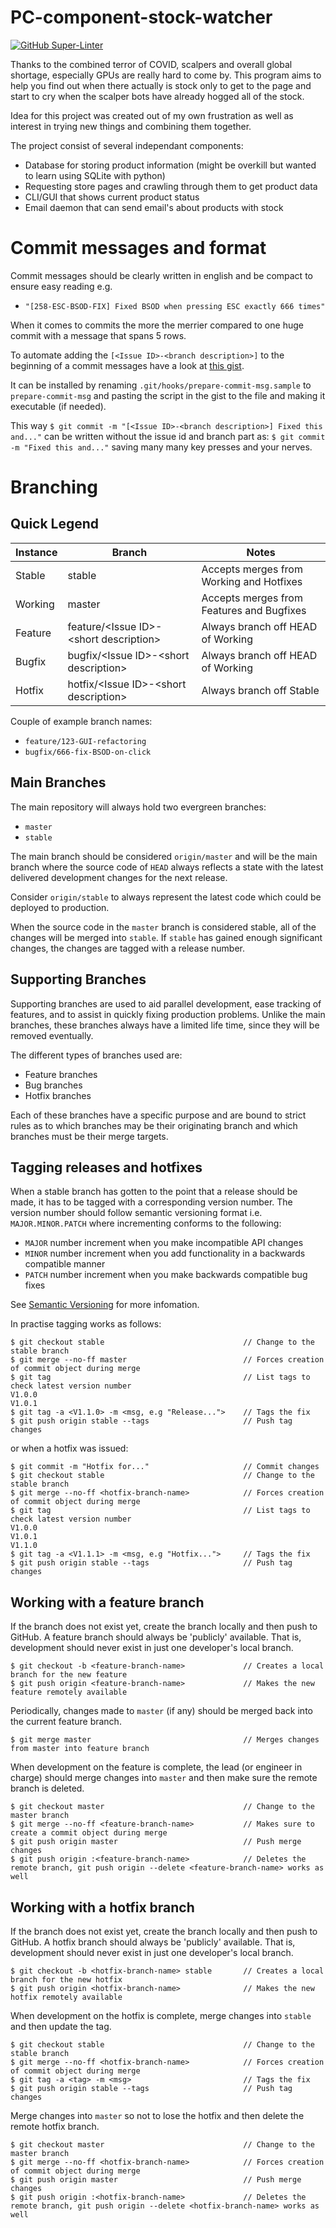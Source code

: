 # PC-component-stock-watcher

[![GitHub Super-Linter](https://github.com/rekolae/PC-component-stock-watcher/workflows/Linter/badge.svg?branch=master)](https://github.com/marketplace/actions/super-linter)

Thanks to the combined terror of COVID, scalpers and overall global shortage, especially GPUs are really hard to come by. This program aims to help you find out when there actually is stock only to get to the page and start to cry when the scalper bots have already hogged all of the stock.

Idea for this project was created out of my own frustration as well as interest in trying new things and combining them together.

The project consist of several independant components:
* Database for storing product information (might be overkill but wanted to learn using SQLite with python)
* Requesting store pages and crawling through them to get product data
* CLI/GUI that shows current product status
* Email daemon that can send email's about products with stock


# Commit messages and format

Commit messages should be clearly written in english and be compact to ensure easy reading e.g.
* `"[258-ESC-BSOD-FIX] Fixed BSOD when pressing ESC exactly 666 times"`

When it comes to commits the more the merrier compared to one huge commit with a message that spans 5 rows.

To automate adding the `[<Issue ID>-<branch description>]` to the beginning of a commit messages have a look at [this gist](https://gist.github.com/rekolae/28b2b0d27cff688b77f1642989e1cc24).

It can be installed by renaming `.git/hooks/prepare-commit-msg.sample` to `prepare-commit-msg` and pasting the script in the gist to the file and making it executable (if needed). 

This way `$ git commit -m "[<Issue ID>-<branch description>] Fixed this and..."` can be written without the issue id and branch part as: `$ git commit -m "Fixed this and..."` saving many many key presses and your nerves.


# Branching

## Quick Legend

<table>
    <thead>
        <tr>
            <th>Instance</th>
            <th>Branch</th>
            <th>Notes</th>
        </tr>
    </thead>
    <tbody>
        <tr>
            <td>Stable</td>
            <td>stable</td>
            <td>Accepts merges from Working and Hotfixes</td>
        </tr>
        <tr>
            <td>Working</td>
            <td>master</td>
            <td>Accepts merges from Features and Bugfixes</td>
        </tr>
        <tr>
            <td>Feature</td>
            <td>feature/&lt;Issue ID&gt;-&lt;short description&gt;</td>
            <td>Always branch off HEAD of Working</td>
        </tr>
        <tr>
            <td>Bugfix</td>
            <td>bugfix/&lt;Issue ID&gt;-&lt;short description&gt;</td>
            <td>Always branch off HEAD of Working</td>
        </tr>
        <tr>
            <td>Hotfix</td>
            <td>hotfix/&lt;Issue ID&gt;-&lt;short description&gt;</td>
            <td>Always branch off Stable</td>
        </tr>
    </tbody>
</table>

Couple of example branch names:
* `feature/123-GUI-refactoring` 
* `bugfix/666-fix-BSOD-on-click`


## Main Branches

The main repository will always hold two evergreen branches:

* `master`
* `stable`

The main branch should be considered `origin/master` and will be the main branch where the source code of `HEAD` always reflects a state with the latest delivered development changes for the next release.

Consider `origin/stable` to always represent the latest code which could be deployed to production.

When the source code in the `master` branch is considered stable, all of the changes will be merged into `stable`. If `stable` has gained enough significant changes, the changes are tagged with a release number.


## Supporting Branches

Supporting branches are used to aid parallel development, ease tracking of features, and to assist in quickly fixing production problems. Unlike the main branches, these branches always have a limited life time, since they will be removed eventually.

The different types of branches used are:

* Feature branches
* Bug branches
* Hotfix branches

Each of these branches have a specific purpose and are bound to strict rules as to which branches may be their originating branch and which branches must be their merge targets.


## Tagging releases and hotfixes

When a stable branch has gotten to the point that a release should be made, it has to be tagged with a corresponding version number. The version number should follow semantic versioning format i.e. `MAJOR.MINOR.PATCH` where incrementing conforms to the following:

* `MAJOR` number increment when you make incompatible API changes
* `MINOR` number increment when you add functionality in a backwards compatible manner
* `PATCH` number increment when you make backwards compatible bug fixes

See [Semantic Versioning](https://semver.org/) for more infomation.

In practise tagging works as follows:

```
$ git checkout stable                               // Change to the stable branch
$ git merge --no-ff master                          // Forces creation of commit object during merge
$ git tag                                           // List tags to check latest version number
V1.0.0
V1.0.1
$ git tag -a <V1.1.0> -m <msg, e.g "Release...">    // Tags the fix
$ git push origin stable --tags                     // Push tag changes
```

or when a hotfix was issued:

```
$ git commit -m "Hotfix for..."                     // Commit changes
$ git checkout stable                               // Change to the stable branch
$ git merge --no-ff <hotfix-branch-name>            // Forces creation of commit object during merge
$ git tag                                           // List tags to check latest version number
V1.0.0
V1.0.1
V1.1.0
$ git tag -a <V1.1.1> -m <msg, e.g "Hotfix...">     // Tags the fix
$ git push origin stable --tags                     // Push tag changes
```


## Working with a feature branch

If the branch does not exist yet, create the branch locally and then push to GitHub. A feature branch should always be 'publicly' available. That is, development should never exist in just one developer's local branch.

```
$ git checkout -b <feature-branch-name>             // Creates a local branch for the new feature
$ git push origin <feature-branch-name>             // Makes the new feature remotely available
```

Periodically, changes made to `master` (if any) should be merged back into the current feature branch.

```
$ git merge master                                  // Merges changes from master into feature branch
```

When development on the feature is complete, the lead (or engineer in charge) should merge changes into `master` and then make sure the remote branch is deleted.

```
$ git checkout master                               // Change to the master branch  
$ git merge --no-ff <feature-branch-name>           // Makes sure to create a commit object during merge
$ git push origin master                            // Push merge changes
$ git push origin :<feature-branch-name>            // Deletes the remote branch, git push origin --delete <feature-branch-name> works as well
```


## Working with a hotfix branch

If the branch does not exist yet, create the branch locally and then push to GitHub. A hotfix branch should always be 'publicly' available. That is, development should never exist in just one developer's local branch.

```
$ git checkout -b <hotfix-branch-name> stable       // Creates a local branch for the new hotfix
$ git push origin <hotfix-branch-name>              // Makes the new hotfix remotely available
```

When development on the hotfix is complete, merge changes into `stable` and then update the tag.

```
$ git checkout stable                               // Change to the stable branch
$ git merge --no-ff <hotfix-branch-name>            // Forces creation of commit object during merge
$ git tag -a <tag> -m <msg>                         // Tags the fix
$ git push origin stable --tags                     // Push tag changes
```

Merge changes into `master` so not to lose the hotfix and then delete the remote hotfix branch.

```
$ git checkout master                               // Change to the master branch
$ git merge --no-ff <hotfix-branch-name>            // Forces creation of commit object during merge
$ git push origin master                            // Push merge changes
$ git push origin :<hotfix-branch-name>             // Deletes the remote branch, git push origin --delete <hotfix-branch-name> works as well
```
